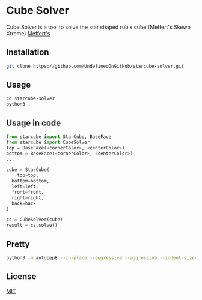 # Cube Solver

Cube Solver is a tool to solve the star shaped rubix cube (Meffert's Skewb Xtreme)
[Meffert's](https://www.mefferts.com/)

## Installation

```bash
git clone https://github.com/UndefinedOnGitHub/starcube-solver.git
```

## Usage

```bash
cd starcube-solver
python3 .
```

## Usage in code

```python
from starcube import StarCube, BaseFace
from starcube import CubeSolver
top = BaseFace(<cornerColor>, <centerColor>)
bottom = BaseFace(<cornerColor>, <centerColor>)
...

cube = StarCube(
	top=top,
  bottom=bottom,
  left=left,
  front=front,
  right=right,
  back=back
)

cs = CubeSolver(cube)
result = cs.solve()
```

## Pretty

```bash
python3 -m autopep8 --in-place --aggressive --aggressive --indent-size=2 .\<filename>
```

## License

[MIT](https://choosealicense.com/licenses/mit/)
